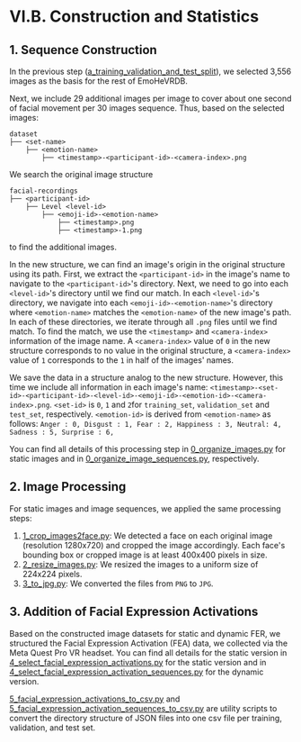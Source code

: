 # VI.B. Construction and Statistics

## 1. Sequence Construction

In the previous step
([a_training_validation_and_test_split](../a_training_validation_and_test_split/README.md)),
we selected 3,556 images as the basis for the rest of EmoHeVRDB.

Next, we include 29 additional images per image to cover about one second of facial movement per 30 images sequence.
Thus, based on the selected images:

```
dataset
├── <set-name>
    ├── <emotion-name>
        ├── <timestamp>-<participant-id>-<camera-index>.png
```

We search the original image structure

```
facial-recordings
├── <participant-id>
    ├── Level <level-id>
        ├── <emoji-id>-<emotion-name>
            ├── <timestamp>.png
            ├── <timestamp>-1.png
```

to find the additional images.

In the new structure, we can find an image's origin in the original structure using its path.
First, we extract the `<participant-id>` in the image's name to navigate to the `<participant-id>`'s directory.
Next, we need to go into each `<level-id>`'s directory until we find our match.
In each `<level-id>`'s directory, we navigate into each `<emoji-id>-<emotion-name>`'s directory
where `<emotion-name>` matches the `<emotion-name>` of the new image's path.
In each of these directories, we iterate through all `.png` files until we find match.
To find the match, we use the `<timestamp>` and `<camera-index>` information of the image name.
A `<camera-index>` value of `0` in the new structure corresponds to no value in the original structure,
a `<camera-index>` value of `1` corresponds to the `1` in half of the images' names.

We save the data in a structure analog to the new structure.
However, this time we include all information in each image's name:
`<timestamp>-<set-id>-<participant-id>-<level-id>-<emoji-id>-<emotion-id>-<camera-index>.png`.
`<set-id>` is `0`, `1` and `2`for `training_set`, `validation_set` and `test_set`, respectively.
`<emotion-id>` is derived from `<emotion-name>` as follows:
`Anger : 0,
Disgust : 1,
Fear : 2,
Happiness : 3,
Neutral: 4,
Sadness : 5,
Surprise : 6,
`

You can find all details of this processing step in [0_organize_images.py](./0_organize_images.py) for static images
and in [0_organize_image_sequences.py](./0_organize_image_sequences.py), respectively.

## 2. Image Processing

For static images and image sequences, we applied the same processing steps:

1. [1_crop_images2face.py](./1_crop_images2face.py): We detected a face on each original image (resolution 1280x720)
   and cropped the image accordingly.
   Each face's bounding box or cropped image is at least 400x400 pixels in size.
2. [2_resize_images.py](./2_resize_images.py): We resized the images to a uniform size of 224x224 pixels.
3. [3_to_jpg.py](./3_to_jpg.py): We converted the files from `PNG` to `JPG`.

## 3. Addition of Facial Expression Activations

Based on the constructed image datasets for static and dynamic FER,
we structured the Facial Expression Activation (FEA) data, we collected via the Meta Quest Pro VR headset.
You can find all details for the static version in
[4_select_facial_expression_activations.py](./4_select_facial_expression_activations.py) for the static version
and in
[4_select_facial_expression_activation_sequences.py](./4_select_facial_expression_activation_sequences.py) for the
dynamic version.

[5_facial_expression_activations_to_csv.py](./5_facial_expression_activations_to_csv.py) and
[5_facial_expression_activation_sequences_to_csv.py](./5_facial_expression_activation_sequences_to_csv.py)
are utility scripts to convert the directory structure of JSON files
into one csv file per training, validation, and test set.
